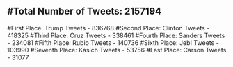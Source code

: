 #Total Number of Tweets: 2157194 
---
#First Place: Trump Tweets - 836768
#Second Place: Clinton Tweets - 418325
#Third Place: Cruz Tweets - 338461
#Fourth Place: Sanders Tweets - 234081
#Fifth Place: Rubio Tweets - 140736
#Sixth Place: Jeb! Tweets - 103990
#Seventh Place: Kasich Tweets - 53756
#Last Place: Carson Tweets - 31077
